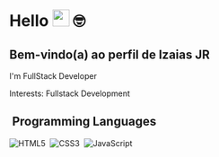 # Hello <img src="https://media.giphy.com/media/hvRJCLFzcasrR4ia7z/giphy.gif" width="30"> 🤓
## Bem-vindo(a) ao perfil de Izaias JR

I'm FullStack Developer 

Interests: Fullstack Development

## &nbsp;Programming Languages
![HTML5](https://img.shields.io/badge/-HTML5-05122A?style=flat&logo=HTML5)&nbsp;
![CSS3](https://img.shields.io/badge/-CSS3-05122A?style=flat&logo=CSS3)&nbsp;
![JavaScript](https://img.shields.io/badge/-JavaScript-05122A?style=flat&logo=javascript)&nbsp;
<!-- ![TypeScript](https://img.shields.io/badge/-TypeScript-05122A?style=flat&logo=typescript)&nbsp;
![Python](https://img.shields.io/badge/-Python-05122A?style=flat&logo=python)&nbsp; -->


